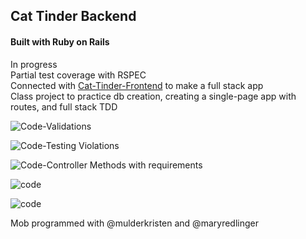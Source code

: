 ## Cat Tinder Backend
#### Built with Ruby on Rails  

In progress  
Partial test coverage with RSPEC  
Connected with [Cat-Tinder-Frontend](https://github.com/kimberlyleo/cat-tinder-frontend) to make a full stack app  
Class project to practice db creation, creating a single-page app with routes, and full stack TDD   

![Code-Validations](https://user-images.githubusercontent.com/57583457/73414440-bcb11800-42c3-11ea-9a86-9239857e613a.png "Validations")  

![Code-Testing Violations](https://user-images.githubusercontent.com/57583457/73414445-bfac0880-42c3-11ea-9335-60787ae84e66.png "Testing Violations")  

![Code-Controller Methods with requirements](https://user-images.githubusercontent.com/57583457/73414501-da7e7d00-42c3-11ea-98f0-423be814b5fc.png "Controller Methods & requirements")  

![code](https://user-images.githubusercontent.com/57583457/73414834-e585dd00-42c4-11ea-9330-3f5c2148f559.png "some info") 

![code](https://user-images.githubusercontent.com/57583457/73415053-92f8f080-42c5-11ea-93e7-5b6036b381d5.png "some info")



Mob programmed with @mulderkristen and @maryredlinger  








